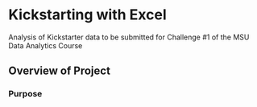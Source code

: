# Kickstarting with Excel
Analysis of Kickstarter data to be submitted for Challenge #1 of the MSU Data Analytics Course
## Overview of Project

### Purpose
